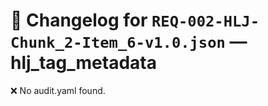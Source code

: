 # 📝 Changelog for `REQ-002-HLJ-Chunk_2-Item_6-v1.0.json` — **hlj_tag_metadata**

❌ No audit.yaml found.
